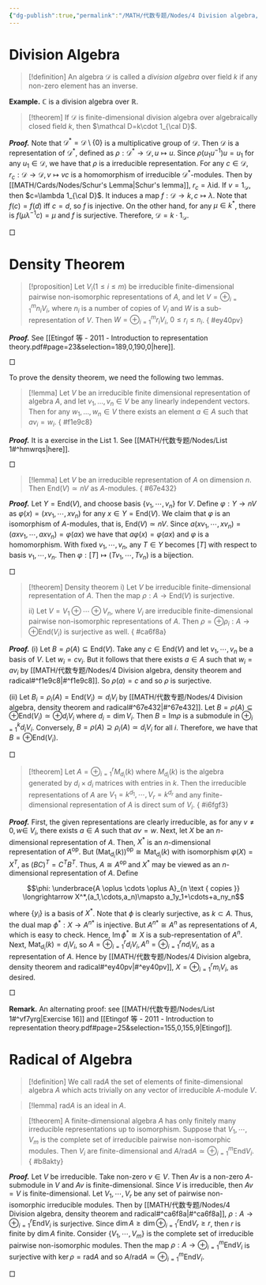 ```yaml
---
{"dg-publish":true,"permalink":"/MATH/代数专题/Nodes/4 Division algebra, density theorem and radical/","dgPassFrontmatter":true}
---
```



# Division Algebra

> [!definition]
> An algebra $\mathcal D$ is called a *division algebra* over field $k$ if any non-zero element has an inverse.

**Example.** $\mathbb{C}$ is a division algebra over $\mathbb{R}$.

> [!theorem]
> If $\mathcal D$ is finite-dimensional division algebra over algebraically closed field $k$, then $\mathcal D=k\cdot 1_{\cal D}$.

**_Proof._**
Note that $\mathcal D^*=\mathcal D\setminus\{0\}$ is a multiplicative group of $\mathcal D$. Then $\mathcal D$ is a representation of $\mathcal D^*$, defined as $\rho:\mathcal D^*\to\mathcal D,u\mapsto u$. Since $\rho(u_1u^{-1})u=u_1$ for any $u_1\in\mathcal D$, we have that $\rho$ is a irreducible representation. For any $c\in\mathcal D$, $r_c:\mathcal D\to\mathcal D,v\mapsto vc$ is a homomorphism of irreducible $\mathcal D^*$-modules. Then by [[MATH/Cards/Nodes/Schur's Lemma\|Schur's lemma]], $r_c=\lambda\mathrm{id}$. If $v=1_\mathcal D$, then $c=\lambda 1_{\cal D}$. It induces a map $f:\mathcal D\to k, c\mapsto\lambda$. Note that $f(c)=f(d)$ iff $c=d$, so $f$ is injective. On the other hand, for any $\mu\in k^*$, there is $f(\mu\lambda^{-1}c)=\mu$ and $f$ is surjective. Therefore, $\mathcal D=k\cdot 1_{\mathcal D}$.
<p align="left">□</p>

# Density Theorem

> [!proposition]
> Let $V_i(1\leqslant i\leqslant m)$ be irreducible finite-dimensional pairwise non-isomorphic representations of $A$, and let $V=\oplus_{i=1}^m n_iV_i$, where $n_i$ is a number of copies of $V_i$ and $W$ is a sub-representation of $V$. Then $W=\oplus_{i=1}^mr_iV_i$, $0\leqslant r_i\leqslant n_i$.
{ #ey40pv}


**_Proof._**
See [[Etingof 等 - 2011 - Introduction to representation theory.pdf#page=23&selection=189,0,190,0|here]].
<p align="left">□</p>

To prove the density theorem, we need the following two lemmas. 

> [!lemma]
> Let $V$ be an irreducible finite dimensional representation of algebra $A$, and let $v_1, \ldots, v_n \in V$ be any linearly independent vectors. Then for any $w_1, \ldots, w_n \in V$ there exists an element $a \in A$ such that $a v_i=w_i$.
{ #f1e9c8}


**_Proof._**
It is a exercise in the List 1. See [[MATH/代数专题/Nodes/List 1#^hmwrqs\|here]].
<p align="left">□</p>

> [!lemma]
> Let $V$ be an irreducible representation of $A$ on dimension $n$. Then $\mathrm{End}(V)\simeq nV$ as $A$-modules.
{ #67e432}


**_Proof._**
Let $Y=\mathrm{End}(V)$, and choose basis $\{v_1,\cdots,v_n\}$ for $V$. Define $\varphi:Y\to nV$ as $\varphi(x)=(xv_1,\cdots,xv_n)$ for any $x\in Y=\mathrm{End}(V)$. We claim that $\varphi$ is an isomorphism of $A$-modules, that is, $\mathrm{End}(V)\simeq nV$. Since $a(xv_1,\cdots,xv_n)=(axv_1,\cdots,axv_n)=\varphi(ax)$ we have that $a\varphi(x)=\varphi(ax)$ and $\varphi$ is a homomorphism. With fixed $v_1,\cdots,v_n$, any $T\in Y$ becomes $[T]$ with respect to basis $v_1,\cdots,v_n$. Then $\varphi:[T]\mapsto(Tv_1,\cdots,Tv_n)$ is a bijection.
<p align="left">□</p>


> [!theorem] Density theorem
> i) Let $V$ be irreducible finite-dimensional representation of $A$. Then the map $\rho:A\to\mathrm{End}(V)$ is surjective.
> 
> ii) Let $V=V_1\oplus \cdots\oplus V_n$, where $V_i$ are irreducible finite-dimensional pairwise non-isomorphic representations of $A$. Then $\rho=\oplus\rho_i:A\to\oplus\mathrm{End}(V_i)$ is surjective as well.
{ #ca6f8a}


**_Proof._**
(i) Let $B=\rho(A)\subseteq\mathrm{End}(V)$. Take any $c\in\mathrm{End}(V)$ and let $v_1,\cdots,v_n$ be a basis of $V$. Let $w_i=cv_i$. But it follows that there exists $a\in A$ such that $w_i=av_i$ by [[MATH/代数专题/Nodes/4 Division algebra, density theorem and radical#^f1e9c8\|#^f1e9c8]]. So $\rho(a)=c$ and so $\rho$ is surjective.

(ii) Let $B_i=\rho_i(A)=\mathrm{End}(V_i)\simeq d_iV_i$ by [[MATH/代数专题/Nodes/4 Division algebra, density theorem and radical#^67e432\|#^67e432]]. Let $B=\rho(A)\subseteq\oplus\mathrm{End}(V_i)\simeq\oplus d_iV_i$ where $d_i=\dim V_i$. Then $B=\mathrm{Im}\rho$ is a submodule in $\oplus_{i=1}^kd_iV_i$. Conversely, $B=\rho(A)\supseteq\rho_i(A)\simeq d_iV_i$ for all $i$. Therefore, we have that $B=\oplus\mathrm{End}(V_i)$. 
<p align="left">□</p>

> [!theorem]
> Let $A=\oplus_{i=1}^r M_{d_i}(k)$ where $M_{d_i}(k)$ is the algebra generated by $d_i\times d_i$ matrices with entries in $k$. Then the irreducible representations of $A$ are $V_1=k^{d_1},\cdots,V_r=k^{d_r}$ and any finite-dimensional representation of $A$ is direct sum of $V_i$.
{ #i6fgf3}


**_Proof._** 
First, the given representations are clearly irreducible, as for any $v \neq 0, w \in$ $V_i$, there exists $a \in A$ such that $a v=w$. Next, let $X$ be an $n$-dimensional representation of $A$. Then, $X^*$ is an $n$-dimensional representation of $A^{\mathrm{op}}$. But $\left(\operatorname{Mat}_{d_i}(k)\right)^{\mathrm{op}} \cong \operatorname{Mat}_{d_i}(k)$ with isomorphism $\varphi(X)=X^T$, as $(B C)^T=C^T B^T$. Thus, $A \cong A^{\text {op }}$ and $X^*$ may be viewed as an $n$-dimensional representation of $A$. Define

$$\phi: \underbrace{A \oplus \cdots \oplus A}_{n \text { copies }} \longrightarrow X^*,(a_1,\cdots,a_n)\mapsto a_1y_1+\cdots+a_ny_n$$

where $\left\{y_i\right\}$ is a basis of $X^*$. Note that $\phi$ is clearly surjective, as $k \subset A$. Thus, the dual map $\phi^*: X \longrightarrow A^{n *}$ is injective. But $A^{n *} \cong A^n$ as representations of $A$, which is easy to check. Hence, $\operatorname{Im} \phi^* \cong X$ is a sub-representation of $A^n$. Next, $\operatorname{Mat}_{d_i}(k)=d_i V_i$, so $A=\oplus_{i=1}^r d_i V_i, A^n=\oplus_{i=1}^r n d_i V_i$, as a representation of $A$. Hence by [[MATH/代数专题/Nodes/4 Division algebra, density theorem and radical#^ey40pv\|#^ey40pv]], $X=\oplus_{i=1}^r m_i V_i$, as desired.
<p align="left">□</p>

**Remark.** An alternating proof: see [[MATH/代数专题/Nodes/List 1#^vf7yrg\|Exercise 16]] and [[Etingof 等 - 2011 - Introduction to representation theory.pdf#page=25&selection=155,0,155,9|Etingof]].

# Radical of Algebra

> [!definition]
> We call $\mathrm{rad}A$ the set of elements of finite-dimensional algebra $A$ which acts trivially on any vector of irreducible $A$-module $V$.


> [!lemma]
> $\mathrm{rad} A$ is an ideal in $A$.


> [!theorem]
> A finite-dimensional algebra $A$ has only finitely many irreducible representations up to isomorphism. Suppose that $V_1,\cdots,V_m$ is the complete set of irreducible pairwise non-isomorphic modules. Then $V_i$ are finite-dimensional and $A/{\mathrm{rad} A}\simeq\oplus_{i=1}^m\mathrm{End}V_i$. 
{ #b8akty}


**_Proof._**
Let $V$ be irreducible. Take non-zero $v\in V$. Then $Av$ is a non-zero $A$-submodule in $V$ and $Av$ is finite-dimensional. Since $V$ is irreducible, then $Av=V$ is finite-dimensional. Let $V_1,\cdots,V_r$ be any set of pairwise non-isomorphic irreducible modules. Then by [[MATH/代数专题/Nodes/4 Division algebra, density theorem and radical#^ca6f8a\|#^ca6f8a]], $\rho:A\to\oplus_{i=1}^r\mathrm{End} V_i$ is surjective. Since $\dim A\geqslant\dim\oplus_{i=1}^r \mathrm{End} V_r\geqslant r$, then $r$ is finite by $\dim A$ finite. Consider $\{V_1,\cdots,V_m\}$ is the complete set of irreducible pairwise non-isomorphic modules. Then the map $\rho:A\to\oplus_{i=1}^m\mathrm{End} V_i$ is surjective with $\ker \rho=\mathrm{rad} A$ and so $A/\mathrm{rad} A\simeq\oplus_{i=1}^m\mathrm{End} V_i$. 
<p align="left">□</p>



